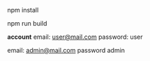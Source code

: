 npm install

npm run build

**account**
email: user@mail.com
password: user

email: admin@mail.com
password admin
